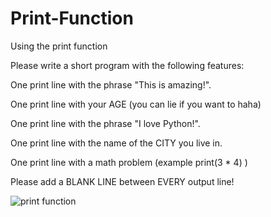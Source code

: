 # Print-Function
Using the print function 

Please write a short program with the following features:

One print line with the phrase "This is amazing!".

One print line with your AGE (you can lie if you want to haha)

One print line with the phrase "I love Python!".

One print line with the name of the CITY you live in.

One print line with a math problem (example print(3 * 4) )

Please add a BLANK LINE between EVERY output line!  

![print function](https://github.com/user-attachments/assets/16b515b6-013f-4e75-88c0-cff2ad837a25)

